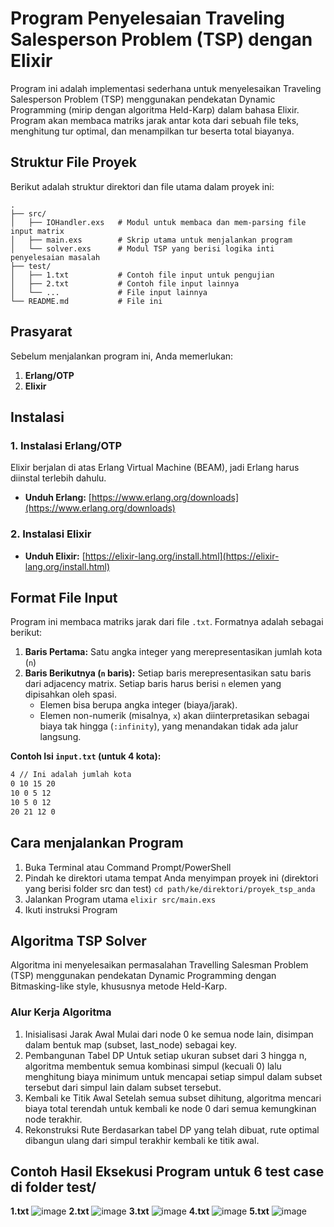 # Program Penyelesaian Traveling Salesperson Problem (TSP) dengan Elixir

Program ini adalah implementasi sederhana untuk menyelesaikan Traveling Salesperson Problem (TSP) menggunakan pendekatan Dynamic Programming (mirip dengan algoritma Held-Karp) dalam bahasa Elixir. Program akan membaca matriks jarak antar kota dari sebuah file teks, menghitung tur optimal, dan menampilkan tur beserta total biayanya.

## Struktur File Proyek

Berikut adalah struktur direktori dan file utama dalam proyek ini:
```
.
├── src/
│   ├── IOHandler.exs   # Modul untuk membaca dan mem-parsing file input matrix
│   ├── main.exs        # Skrip utama untuk menjalankan program
│   └── solver.exs      # Modul TSP yang berisi logika inti penyelesaian masalah
├── test/
│   ├── 1.txt           # Contoh file input untuk pengujian
│   ├── 2.txt           # Contoh file input lainnya
│   └── ...             # File input lainnya
└── README.md           # File ini
```

## Prasyarat

Sebelum menjalankan program ini, Anda memerlukan:
1.  **Erlang/OTP**
2.  **Elixir**

## Instalasi

### 1. Instalasi Erlang/OTP

Elixir berjalan di atas Erlang Virtual Machine (BEAM), jadi Erlang harus diinstal terlebih dahulu.

* **Unduh Erlang:** [https://www.erlang.org/downloads](https://www.erlang.org/downloads)

### 2. Instalasi Elixir

* **Unduh Elixir:** [https://elixir-lang.org/install.html](https://elixir-lang.org/install.html)

## Format File Input

Program ini membaca matriks jarak dari file `.txt`. Formatnya adalah sebagai berikut:

1.  **Baris Pertama:** Satu angka integer yang merepresentasikan jumlah kota (`n`)
2.  **Baris Berikutnya (`n` baris):** Setiap baris merepresentasikan satu baris dari adjacency matrix. Setiap baris harus berisi `n` elemen yang dipisahkan oleh spasi.
    * Elemen bisa berupa angka integer (biaya/jarak).
    * Elemen non-numerik (misalnya, `x`) akan diinterpretasikan sebagai biaya tak hingga (`:infinity`), yang menandakan tidak ada jalur langsung.

**Contoh Isi `input.txt` (untuk 4 kota):**
```txt
4 // Ini adalah jumlah kota
0 10 15 20
10 0 5 12
10 5 0 12
20 21 12 0
```

## Cara menjalankan Program
1. Buka Terminal atau Command Prompt/PowerShell
2. Pindah ke direktori utama tempat Anda menyimpan proyek ini (direktori yang berisi folder src dan test)
```cd path/ke/direktori/proyek_tsp_anda```
3. Jalankan Program utama
```elixir src/main.exs```
4. Ikuti instruksi Program

## Algoritma TSP Solver
Algoritma ini menyelesaikan permasalahan Travelling Salesman Problem (TSP) menggunakan pendekatan Dynamic Programming dengan Bitmasking-like style, khususnya metode Held-Karp.

### Alur Kerja Algoritma
1. Inisialisasi Jarak Awal
Mulai dari node 0 ke semua node lain, disimpan dalam bentuk map (subset, last_node) sebagai key.
2. Pembangunan Tabel DP
Untuk setiap ukuran subset dari 3 hingga n, algoritma membentuk semua kombinasi simpul (kecuali 0) lalu menghitung biaya minimum untuk mencapai setiap simpul dalam subset tersebut dari simpul lain dalam subset tersebut.
3. Kembali ke Titik Awal
Setelah semua subset dihitung, algoritma mencari biaya total terendah untuk kembali ke node 0 dari semua kemungkinan node terakhir.
4. Rekonstruksi Rute
Berdasarkan tabel DP yang telah dibuat, rute optimal dibangun ulang dari simpul terakhir kembali ke titik awal.


## Contoh Hasil Eksekusi Program untuk 6 test case di folder test/
**1.txt**
![image](https://github.com/user-attachments/assets/87536a6e-f98a-4bb4-9030-de4c6af4e2f3)
**2.txt**
![image](https://github.com/user-attachments/assets/ec7b3fc4-e97a-49af-8fd1-3c7979d1e202)
**3.txt**
![image](https://github.com/user-attachments/assets/144daf5f-ef7d-44d5-b7a2-354132b09558)
**4.txt**
![image](https://github.com/user-attachments/assets/5e96bd7a-9f3f-4de0-86d6-d9b87c371c03)
**5.txt**
![image](https://github.com/user-attachments/assets/7ac6aa8a-9c58-4171-bf8c-3750dc73ffaf)
